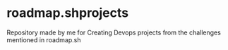 # roadmap.shprojects
Repository made by me for Creating Devops projects from the challenges mentioned in roadmap.sh 

